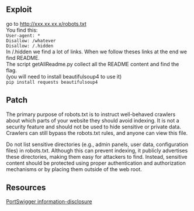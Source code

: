 ## Exploit

go to http://xxx.xx.xx.x/robots.txt<br>
You find this: <br> 
`User-agent: *`<br> 
`Disallow: /whatever`<br> 
`Disallow: /.hidden`<br>
In /.hidden we find a lot of links. When we follow theses links at the end we find README.<br>
The script getAllReadme.py collect all the README content and find the flag.<br>
(you will need to install beautifulsoup4 to use it)<br>
`pip install requests beautifulsoup4`


## Patch
The primary purpose of robots.txt is to instruct well-behaved crawlers about which parts of your website they should avoid indexing.
It is not a security feature and should not be used to hide sensitive or private data. Crawlers can still bypass the robots.txt rules, and anyone can view this file.


Do not list sensitive directories (e.g., admin panels, user data, configuration files) in robots.txt. Although this can prevent indexing, it publicly advertises these directories, making them easy for attackers to find.
Instead, sensitive content should be protected using proper authentication and authorization mechanisms or by placing them outside of the web root.

## Resources

[PortSwigger information-disclosure](https://portswigger.net/web-security/information-disclosure)
